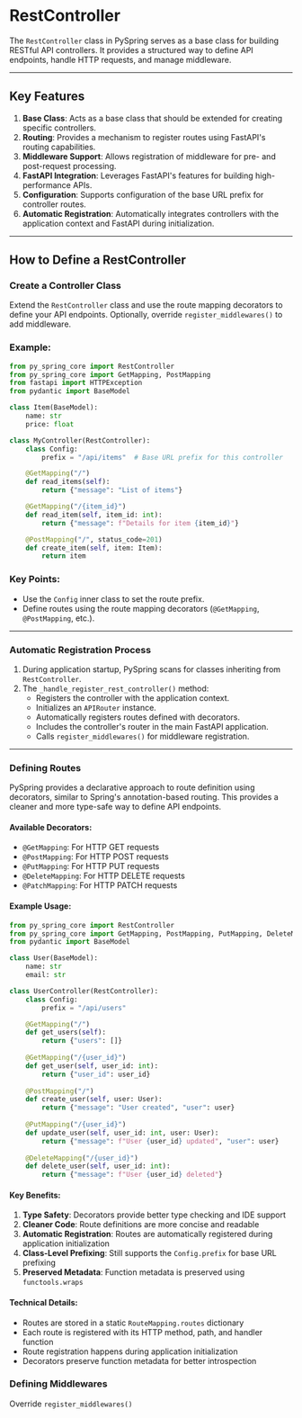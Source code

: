 # RestController

The `RestController` class in PySpring serves as a base class for building RESTful API controllers. It provides a structured way to define API endpoints, handle HTTP requests, and manage middleware.

---

## Key Features

1. **Base Class**: Acts as a base class that should be extended for creating specific controllers.
2. **Routing**: Provides a mechanism to register routes using FastAPI's routing capabilities.
3. **Middleware Support**: Allows registration of middleware for pre- and post-request processing.
4. **FastAPI Integration**: Leverages FastAPI's features for building high-performance APIs.
5. **Configuration**: Supports configuration of the base URL prefix for controller routes.
6. **Automatic Registration**: Automatically integrates controllers with the application context and FastAPI during initialization.

---

## How to Define a RestController

### Create a Controller Class

Extend the `RestController` class and use the route mapping decorators to define your API endpoints. Optionally, override `register_middlewares()` to add middleware.

### Example:

```py
from py_spring_core import RestController
from py_spring_core import GetMapping, PostMapping
from fastapi import HTTPException
from pydantic import BaseModel

class Item(BaseModel):
    name: str
    price: float

class MyController(RestController):
    class Config:
        prefix = "/api/items"  # Base URL prefix for this controller

    @GetMapping("/")
    def read_items(self):
        return {"message": "List of items"}

    @GetMapping("/{item_id}")
    def read_item(self, item_id: int):
        return {"message": f"Details for item {item_id}"}

    @PostMapping("/", status_code=201)
    def create_item(self, item: Item):
        return item
```

### Key Points:

-   Use the `Config` inner class to set the route prefix.
-   Define routes using the route mapping decorators (`@GetMapping`, `@PostMapping`, etc.).

* * * * *

### Automatic Registration Process
1.  During application startup, PySpring scans for classes inheriting from `RestController`.
2.  The `_handle_register_rest_controller()` method:
    -   Registers the controller with the application context.
    -   Initializes an `APIRouter` instance.
    -   Automatically registers routes defined with decorators.
    -   Includes the controller's router in the main FastAPI application.
    -   Calls `register_middlewares()` for middleware registration.

* * * * *

### Defining Routes
PySpring provides a declarative approach to route definition using decorators, similar to Spring's annotation-based routing. This provides a cleaner and more type-safe way to define API endpoints.

#### Available Decorators:
- `@GetMapping`: For HTTP GET requests
- `@PostMapping`: For HTTP POST requests
- `@PutMapping`: For HTTP PUT requests
- `@DeleteMapping`: For HTTP DELETE requests
- `@PatchMapping`: For HTTP PATCH requests

#### Example Usage:
```python
from py_spring_core import RestController
from py_spring_core import GetMapping, PostMapping, PutMapping, DeleteMapping
from pydantic import BaseModel

class User(BaseModel):
    name: str
    email: str

class UserController(RestController):
    class Config:
        prefix = "/api/users"

    @GetMapping("/")
    def get_users(self):
        return {"users": []}
        
    @GetMapping("/{user_id}")
    def get_user(self, user_id: int):
        return {"user_id": user_id}
        
    @PostMapping("/")
    def create_user(self, user: User):
        return {"message": "User created", "user": user}
        
    @PutMapping("/{user_id}")
    def update_user(self, user_id: int, user: User):
        return {"message": f"User {user_id} updated", "user": user}
        
    @DeleteMapping("/{user_id}")
    def delete_user(self, user_id: int):
        return {"message": f"User {user_id} deleted"}
```

#### Key Benefits:
1. **Type Safety**: Decorators provide better type checking and IDE support
2. **Cleaner Code**: Route definitions are more concise and readable
3. **Automatic Registration**: Routes are automatically registered during application initialization
4. **Class-Level Prefixing**: Still supports the `Config.prefix` for base URL prefixing
5. **Preserved Metadata**: Function metadata is preserved using `functools.wraps`

#### Technical Details:
- Routes are stored in a static `RouteMapping.routes` dictionary
- Each route is registered with its HTTP method, path, and handler function
- Route registration happens during application initialization
- Decorators preserve function metadata for better introspection

### Defining Middlewares
Override `register_middlewares()`